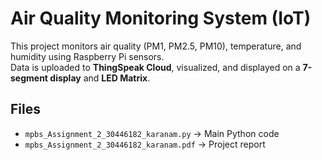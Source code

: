 # Air Quality Monitoring System (IoT)

This project monitors air quality (PM1, PM2.5, PM10), temperature, and humidity using Raspberry Pi sensors.  
Data is uploaded to **ThingSpeak Cloud**, visualized, and displayed on a **7-segment display** and **LED Matrix**.

## Files
- `mpbs_Assignment_2_30446182_karanam.py` → Main Python code
- `mpbs_Assignment_2_30446182_karanam.pdf` → Project report



